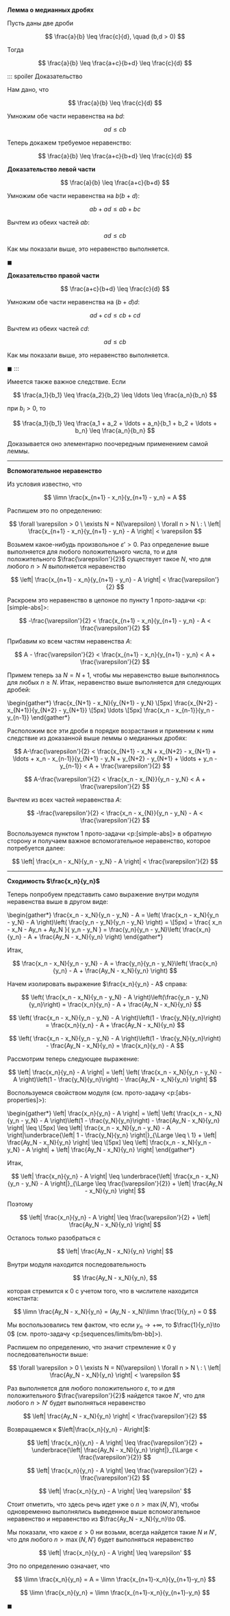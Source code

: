 **Лемма о медианных дробях**

Пусть даны две дроби

$$ \frac{a}{b} \leq \frac{c}{d}, \quad (b,d > 0) $$

Тогда

$$ \frac{a}{b} \leq \frac{a+c}{b+d} \leq \frac{c}{d} $$

::: spoiler Доказательство

Нам дано, что

$$ \frac{a}{b} \leq \frac{c}{d} $$

Умножим обе части неравенства на $bd$:

$$ ad \leq cb $$

Теперь докажем требуемое неравенство:

$$ \frac{a}{b} \leq \frac{a+c}{b+d} \leq \frac{c}{d} $$

**Доказательство левой части**

$$ \frac{a}{b} \leq \frac{a+c}{b+d} $$

Умножим обе части неравенства на $b(b+d)$:

$$ ab + ad \leq ab + bc $$

Вычтем из обеих частей $ab$:

$$ ad \leq cb $$

Как мы показали выше, это неравенство выполняется.

$\blacksquare$

**Доказательство правой части**

$$ \frac{a+c}{b+d} \leq \frac{c}{d} $$

Умножим обе части неравенства на $(b+d)d$:

$$ ad + cd \leq cb + cd $$

Вычтем из обеих частей $cd$:

$$ ad \leq cb $$

Как мы показали выше, это неравенство выполняется.

$\blacksquare$
:::

Имеется также важное следствие. Если

$$ \frac{a_1}{b_1} \leq \frac{a_2}{b_2} \leq \ldots \leq \frac{a_n}{b_n} $$

при $b_i > 0$, то

$$ \frac{a_1}{b_1} \leq \frac{a_1 + a_2 + \ldots + a_n}{b_1 + b_2 + \ldots + b_n} \leq \frac{a_n}{b_n} $$

Доказывается оно элементарно поочередным применением самой леммы.

---

**Вспомогательное неравенство**

Из условия известно, что

$$ \limn \frac{x_{n+1} - x_n}{y_{n+1} - y_n} = A $$

Распишем это по определению:

$$ \forall \varepsilon > 0 \ \exists N = N(\varepsilon) \ \forall n > N \ : \ \left| \frac{x_{n+1} - x_n}{y_{n+1} - y_n} - A \right| < \varepsilon $$

Возьмем какое-нибудь произвольное $\varepsilon' > 0$. Раз определение выше выполняется для любого положительного числа, то и для положительного $\frac{\varepsilon'}{2}$ существует такое $N$, что для любого $n > N$ выполняется
неравенство

$$ \left| \frac{x_{n+1} - x_n}{y_{n+1} - y_n} - A \right| < \frac{\varepsilon'}{2} $$

Раскроем это неравенство в цепоное по пункту 1 прото-задачи <p:[simple-abs]>:

$$ -\frac{\varepsilon'}{2} < \frac{x_{n+1} - x_n}{y_{n+1} - y_n} - A < \frac{\varepsilon'}{2} $$

Прибавим ко всем частям неравенства $A$:

$$ A - \frac{\varepsilon'}{2} < \frac{x_{n+1} - x_n}{y_{n+1} - y_n} < A + \frac{\varepsilon'}{2} $$

Примем теперь за $N = N + 1$, чтобы мы неравенство выше выполнялось для любых $n\geq N$. Итак, неравенство выше выполняется для следующих дробей:

\begin{gather*}
    \frac{x_{N+1} - x_N}{y_{N+1} - y_N}
    \\[5px]
    \frac{x_{N+2} - x_{N+1}}{y_{N+2} - y_{N+1}}
    \\[5px]
    \ldots
    \\[5px]
    \frac{x_n - x_{n-1}}{y_n - y_{n-1}}
\end{gather*}

Расположим все эти дроби в порядке возрастания и применим к ним следствие из доказанной выше леммы о медианных дробях:

$$ A-\frac{\varepsilon'}{2} < \frac{x_{N+1} - x_N + x_{N+2} - x_{N+1} + \ldots + x_n - x_{n-1}}{y_{N+1} - y_N + y_{N+2} - y_{N+1} + \ldots + y_n - y_{n-1}} < A + \frac{\varepsilon'}{2} $$

$$ A-\frac{\varepsilon'}{2} < \frac{x_n - x_{N}}{y_n - y_N} < A + \frac{\varepsilon'}{2} $$

Вычтем из всех частей неравенства $A$:

$$ -\frac{\varepsilon'}{2} < \frac{x_n - x_{N}}{y_n - y_N} - A < \frac{\varepsilon'}{2} $$

Воспользуемся пунктом 1 прото-задачи <p:[simple-abs]> в обратную сторону и получаем важное вспомогательное неравенство, которое потребуется далее:

$$ \left| \frac{x_n - x_N}{y_n - y_N} - A \right| < \frac{\varepsilon'}{2} $$

---

**Сходимость $\frac{x_n}{y_n}$**

Теперь попробуем представить само выражение внутри модуля неравенства выше в другом виде:

\begin{gather*}
    \frac{x_n - x_N}{y_n - y_N} - A = \left( \frac{x_n - x_N}{y_n - y_N} - A \right)\left( \frac{y_n - y_N}{y_n - y_N} \right) =
    \\[5px]
    = \frac{ x_n - x_N - Ay_n + Ay_N }{ y_n - y_N } = \frac{y_n}{y_n - y_N}\left( \frac{x_n}{y_n} - A + \frac{Ay_N - x_N}{y_n} \right)
\end{gather*}

Итак,

$$ \frac{x_n - x_N}{y_n - y_N} - A = \frac{y_n}{y_n - y_N}\left( \frac{x_n}{y_n} - A + \frac{Ay_N - x_N}{y_n} \right) $$

Начем изолировать выражение $\frac{x_n}{y_n} - A$ справа:

$$ \left( \frac{x_n - x_N}{y_n - y_N} - A \right)\left(\frac{y_n - y_N}{y_n}\right) = \frac{x_n}{y_n} - A + \frac{Ay_N - x_N}{y_n} $$

$$ \left( \frac{x_n - x_N}{y_n - y_N} - A \right)\left(1 - \frac{y_N}{y_n}\right) = \frac{x_n}{y_n} - A + \frac{Ay_N - x_N}{y_n} $$

$$ \left( \frac{x_n - x_N}{y_n - y_N} - A \right)\left(1 - \frac{y_N}{y_n}\right) - \frac{Ay_N - x_N}{y_n} = \frac{x_n}{y_n} - A $$

Рассмотрим теперь следующее выражение:

$$ \left| \frac{x_n}{y_n} - A \right| = \left| \left( \frac{x_n - x_N}{y_n - y_N} - A \right)\left(1 - \frac{y_N}{y_n}\right) - \frac{Ay_N - x_N}{y_n} \right| $$

Воспользуемся свойством модуля (см. прото-задачу <p:[abs-properties]>):

\begin{gather*}
    \left| \frac{x_n}{y_n} - A \right| = \left| \left( \frac{x_n - x_N}{y_n - y_N} - A \right)\left(1 - \frac{y_N}{y_n}\right) - \frac{Ay_N - x_N}{y_n} \right| \leq
    \\[5px]
    \leq \left| \frac{x_n - x_N}{y_n - y_N} - A \right|\underbrace{\left| 1 - \frac{y_N}{y_n} \right|}_{\Large \leq \ 1} + \left| \frac{Ay_N - x_N}{y_n} \right| \leq
    \\[5px]
    \leq \left| \frac{x_n - x_N}{y_n - y_N} - A \right| + \left| \frac{Ay_N - x_N}{y_n} \right|
\end{gather*}

Итак,

$$ \left| \frac{x_n}{y_n} - A \right| \leq \underbrace{\left| \frac{x_n - x_N}{y_n - y_N} - A \right|}_{\Large \leq \frac{\varepsilon'}{2}} + \left| \frac{Ay_N - x_N}{y_n} \right| $$

Поэтому

$$ \left| \frac{x_n}{y_n} - A \right| \leq \frac{\varepsilon'}{2} + \left| \frac{Ay_N - x_N}{y_n} \right| $$

Осталось только разобраться с

$$ \left| \frac{Ay_N - x_N}{y_n} \right| $$

Внутри модуля находится последовательность

$$ \frac{Ay_N - x_N}{y_n}, $$

которая стремится к $0$ с учетом того, что в числителе находится константа:

$$ \limn \frac{Ay_N - x_N}{y_n} = (Ay_N - x_N)\limn \frac{1}{y_n} = 0 $$

Мы воспользовались тем фактом, что если $y_n\to +\infty$, то $\frac{1}{y_n}\to 0$ (см. прото-задачу <p:[sequences/limits/bm-bb]>).

Распишем по определению, что значит стремление к $0$ у последовательности выше:

$$ \forall \varepsilon > 0 \ \exists N = N(\varepsilon) \ \forall n > N \ : \ \left| \frac{Ay_N - x_N}{y_n} \right| < \varepsilon $$

Раз выполняется для любого положительного $\varepsilon$, то и для положительного $\frac{\varepsilon'}{2}$ найдется такое $N'$, что для любого $n>N'$ будет выполняться неравенство

$$ \left| \frac{Ay_N - x_N}{y_n} \right| < \frac{\varepsilon'}{2} $$

Возвращаемся к $\left|\frac{x_n}{y_n} - A\right|$:

$$ \left| \frac{x_n}{y_n} - A \right| \leq \frac{\varepsilon'}{2} + \underbrace{\left| \frac{Ay_N - x_N}{y_n} \right|}_{\Large < \frac{\varepsilon'}{2}} $$

$$ \left| \frac{x_n}{y_n} - A \right| \leq \frac{\varepsilon'}{2} + \frac{\varepsilon'}{2} $$

$$ \left| \frac{x_n}{y_n} - A \right| \leq \varepsilon' $$

Стоит отметить, что здесь речь идет уже о $n>\max(N, N')$, чтобы одновременно выполнялись выведенное выше вспомогательное неравенство и неравенство из $\frac{Ay_N - x_N}{y_n}\to 0$.

Мы показали, что какое $\varepsilon>0$ ни возьми, всегда найдется такие $N$ и $N'$, что для любого $n> \max(N, N')$ будет выполняться неравенство

$$ \left| \frac{x_n}{y_n} - A \right| \leq \varepsilon' $$

Это по определению означает, что

$$ \limn \frac{x_n}{y_n} = A = \limn \frac{x_{n+1}-x_n}{y_{n+1}-y_n} $$

$$ \limn \frac{x_n}{y_n} = \limn \frac{x_{n+1}-x_n}{y_{n+1}-y_n} $$

$\blacksquare$